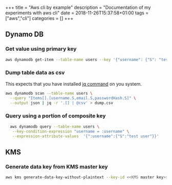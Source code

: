 +++
title = "Aws cli by example"
description = "Documentation of my experiments with aws cli"
date = 2018-11-26T15:37:58+01:00
tags = ["aws","cli"]
categories = []
+++

## Dynamo DB

### Get value using primary key

```bash
aws dynamodb get-item --table-name users --key '{"username": {"S": "test"}}'
```

### Dump table data as csv

This expects that you have installed [jq command](https://github.com/stedolan/jq) on you system.

```bash
aws dynamodb scan --table-name users \
  --query "Items[].[username.S,email.S,passwordHash.S]" \
  --output json | jq -r '.[] | @csv' > dump.csv
```

### Query using a portion of composite key

```bash
  aws dynamodb query --table-name users \
   --key-condition-expression "username = :username" \
   --expression-attribute-values  '{":username":{"S":"test user"}}'
```

## KMS

### Generate data key from KMS master key

```bash
aws kms generate-data-key-without-plaintext --key-id <<KMS master key>> --key-spec AES_256 --query CiphertextBlob --output text
```